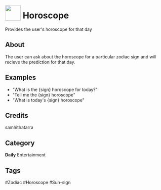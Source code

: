 # <img src="https://raw.githack.com/FortAwesome/Font-Awesome/master/svgs/solid/sun.svg" card_color="#000000" width="50" height="50" style="vertical-align:bottom"/> Horoscope
Provides the user's horoscope for that day

## About
The user can ask about the horoscope for a particular zodiac sign and will recieve the prediction for that day.

## Examples
* "What is the {sign} horoscope for today?"
* "Tell me the {sign} horoscope"
* "What is today's {sign} horoscope"

## Credits
samhithatarra

## Category
**Daily**
Entertainment

## Tags
#Zodiac
#Horoscope
#Sun-sign

